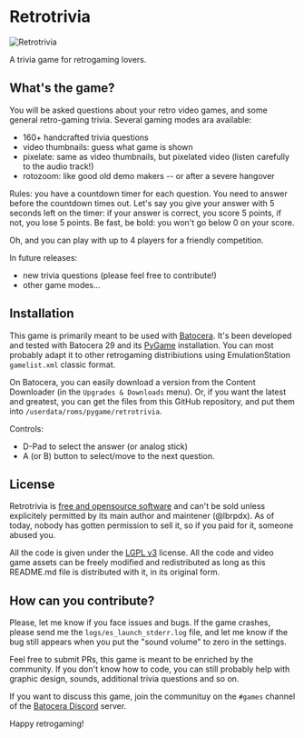 # Retrotrivia 
![Retrotrivia](https://raw.githubusercontent.com/lbrpdx/retrotrivia/master/assets/logo.png)

A trivia game for retrogaming lovers.

## What's the game?

You will be asked questions about your retro video games, and some general retro-gaming trivia. 
Several gaming modes ara available:
 - 160+ handcrafted trivia questions
 - video thumbnails: guess what game is shown
 - pixelate: same as video thumbnails, but pixelated video (listen carefully to the audio track!)
 - rotozoom: like good old demo makers -- or after a severe hangover

Rules: you have a countdown timer for each question. You need to answer before the countdown times out. Let's say you give your answer with 5 seconds left on the timer: if your answer is correct, you score 5 points, if not, you lose 5 points. Be fast, be bold: you won't go below 0 on your score.

Oh, and you can play with up to 4 players for a friendly competition.

In future releases:
 - new trivia questions (please feel free to contribute!)
 - other game modes...

## Installation

This game is primarily meant to be used with [Batocera](https://batocera.org/). It's been developed and tested with Batocera 29 and its [PyGame](https://www.pygame.org) installation. You can most probably adapt it to other retrogaming distribiutions using EmulationStation `gamelist.xml` classic format.

On Batocera, you can easily download a version from the Content Downloader (in the `Upgrades & Downloads` menu). Or, if you want the latest and greatest, you can get the files from this GitHub repository, and put them into `/userdata/roms/pygame/retrotrivia`.

Controls:
 - D-Pad to select the answer (or analog stick)
 - A (or B) button to select/move to the next question.

## License

Retrotrivia is [free and opensource software](https://en.wikipedia.org/wiki/Free_and_open-source_software) and can't be sold unless explicitely permitted by its main author and maintener (@lbrpdx). As of today, nobody has gotten permission to sell it, so if you paid for it, someone abused you.

All the code is given under the [LGPL v3](https://www.gnu.org/licenses/lgpl-3.0.html) license. All the code and video game assets can be freely modified and redistributed as long as this README.md file is distributed with it, in its original form.

## How can you contribute?

Please, let me know if you face issues and bugs. If the game crashes, please send me the `logs/es_launch_stderr.log` file, and let me know if the bug still appears when you put the "sound volume" to zero in the settings.

Feel free to submit PRs, this game is meant to be enriched by the community. If you don't know how to code, you can still probably help with graphic design, sounds, additional trivia questions and so on.

If you want to discuss this game, join the communituy on the `#games` channel of the [Batocera Discord](https://discord.gg/ndyUKA5) server.

Happy retrogaming!
